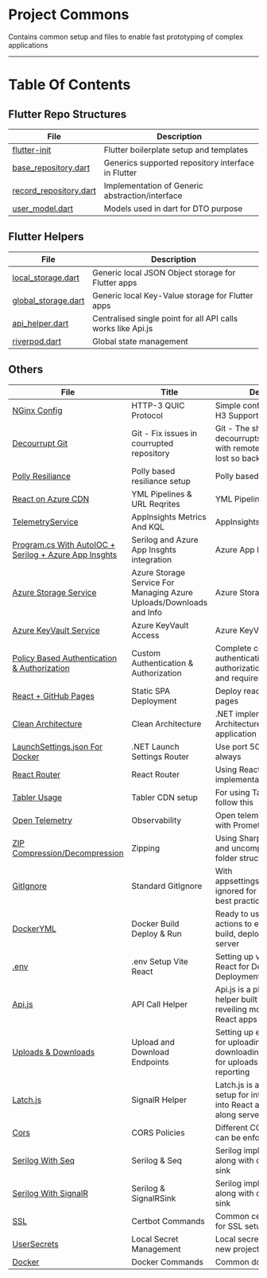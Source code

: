 # Project Commons
Contains common setup and files to enable fast prototyping of complex applications

<hr/>

# Table Of Contents

## Flutter Repo Structures

File | Description
--- | ---
<a href='commons/flutter/flutter-init.md'>flutter-init</a> | Flutter boilerplate setup and templates
<a href='commons/flutter/base_repository.md'>base_repository.dart</a> | Generics supported repository interface in Flutter
<a href='commons/flutter/record_repository.md'>record_repository.dart</a> | Implementation of Generic abstraction/interface
<a href='commons/flutter/user_model.md'>user_model.dart</a> | Models used in dart for DTO purpose

## Flutter Helpers

File | Description
--- | ---
<a href='commons/flutter/local_storage.md'>local_storage.dart</a> | Generic local JSON Object storage for Flutter apps
<a href='commons/flutter/global_storage.md'>global_storage.dart</a> | Generic local Key-Value storage for Flutter apps
<a href='commons/flutter/api_helper.md'>api_helper.dart</a> | Centralised single point for all API calls works like Api.js
<a href='commons/flutter/riverpod.md'>riverpod.dart</a> | Global state management

## Others

File | Title | Description
--- | --- | ---
<a href='commons/nginx-conf.md)'>NGinx Config</a> | HTTP-3 QUIC Protocol |  Simple conf for HTTP-3 QUIC H3 Support
<a href='commons/decourrupt-git.md'>Decourrupt Git</a> | Git - Fix issues in courrupted repository |  Git - The shell script decourrupts git and syncs with remote (Changes will be lost so backup)
<a href='commons/resiliance.md'>Polly Resiliance</a> | Polly based resiliance setup | Polly based resiliance setup
<a href='commons/react_cdn.md'>React on Azure CDN</a> | YML Pipelines & URL Reqrites | YML Pipelines & URL Reqrites
<a href='commons/AppInsightsMetricsAndKQL.md'>TelemetryService</a> | AppInsights Metrics And KQL | AppInsights Metrics And KQL
<a href='commons/AppInsghts.md'>Program.cs With AutoIOC + Serilog + Azure App Insghts</a> | Serilog and Azure App Insghts integration | Azure App Insghts
<a href='commons/AzureStorageService.md'>Azure Storage Service</a> | Azure Storage Service For Managing Azure Uploads/Downloads and Info | Azure Storage
<a href='commons/KeyVault.md'>Azure KeyVault Service</a> | Azure KeyVault Access | Azure KeyVault Access
<a href='commons/CustomAuth.md'>Policy Based Authentication & Authorization</a> | Custom Authentication & Authorization | Complete control of authentication and authorization using handlers and requirements
<a href='commons/ghpages.md'>React + GitHub Pages</a> | Static SPA Deployment | Deploy react app to Github pages
<a href='commons/CleanArchitecture.md'>Clean Architecture</a> | Clean Architecture | .NET implementation of Clean Architecture with a sample application
<a href='commons/LaunchSettings.md'>LaunchSettings.json For Docker</a> | .NET Launch Settings Router | Use port 5000 and 5001 always
<a href='commons/Router.md'>React Router</a> | React Router | Using React router for implementation
<a href='commons/Tabler.md'>Tabler Usage</a> | Tabler CDN setup | For using Tabler in React, Just follow this
<a href='commons/OpenTelemetry.md'>Open Telemetry</a> | Observability | Open telemetry integration with Promethieus
<a href='commons/SharpCompress.md'>ZIP Compression/Decompression</a> | Zipping | Using SharpLib to compress and uncompress preserving folder structure
<a href='commons/GitIgnore.md'>GitIgnore</a> | Standard GitIgnore | With appsettings.Development.json ignored for secret keeping best practice
<a href='commons/DockerYML.md'>DockerYML</a> | Docker Build Deploy & Run | Ready to use YML for GitHub actions to enable docker build, deploy and run on server
<a href='commons/Env.md'>.env</a> | .env Setup Vite React | Setting up variables in Vite React for Development and Deployment
<a href='commons/ApiJs.md'>Api.js</a> | API Call Helper | Api.js is a plug and play API helper built using Axios in reveiling module pattern into React apps
<a href='commons/UploadDownload.md'>Uploads & Downloads</a> | Upload and Download Endpoints | Setting up endpoints in .NET for uploading and downloading and using Api.js for uploads with progress reporting
<a href='commons/LatchJs.md'>Latch.js</a> | SignalR Helper | Latch.js is a plug and play setup for integrating SignalR into React apps in a breeze along server config
<a href='commons/Cors.md'>Cors</a> | CORS Policies | Different CORS policies that can be enforced
<a href='commons/SerilogSeq.md'>Serilog With Seq</a> | Serilog & Seq | Serilog implementation in API along with custom SignalR sink
<a href='commons/SerilogSignalR.md'>Serilog With SignalR</a> | Serilog & SignalRSink | Serilog implementation in API along with custom SignalR sink
<a href='commons/Ssl.md'>SSL</a> | Certbot Commands | Common certbot commands for SSL setup on server
<a href='commons/UserSecrets.md'>UserSecrets</a> | Local Secret Management | Local secret management for new projects
<a href='commons/Docker.md'>Docker</a> | Docker Commands | Common docker commands
